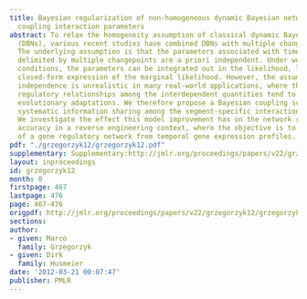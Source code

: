 ```yaml
---
title: Bayesian regularization of non-homogeneous dynamic Bayesian networks by globally
  coupling interaction parameters
abstract: To relax the homogeneity assumption of classical dynamic Bayesian networks
  (DBNs), various recent studies have combined DBNs with multiple changepoint processes.
  The underlying assumption is that the parameters associated with time series segments
  delimited by multiple changepoints are a priori independent. Under weak regularity
  conditions, the parameters can be integrated out in the likelihood, leading to a
  closed-form expression of the marginal likelihood. However, the assumption of prior
  independence is unrealistic in many real-world applications, where the segment-specific
  regulatory relationships among the interdependent quantities tend to undergo gradual
  evolutionary adaptations. We therefore propose a Bayesian coupling scheme to introduce
  systematic information sharing among the segment-specific interaction parameters.
  We investigate the effect this model improvement has on the network reconstruction
  accuracy in a reverse engineering context, where the objective is to learn the structure
  of a gene regulatory network from temporal gene expression profiles.
pdf: "./grzegorzyk12/grzegorzyk12.pdf"
supplementary: Supplementary:http://jmlr.org/proceedings/papers/v22/grzegorzyk12/grzegorzyk12Supple.pdf
layout: inproceedings
id: grzegorzyk12
month: 0
firstpage: 467
lastpage: 476
page: 467-476
origpdf: http://jmlr.org/proceedings/papers/v22/grzegorzyk12/grzegorzyk12.pdf
sections: 
author:
- given: Marco
  family: Grzegorzyk
- given: Dirk
  family: Husmeier
date: '2012-03-21 00:07:47'
publisher: PMLR
---
```

